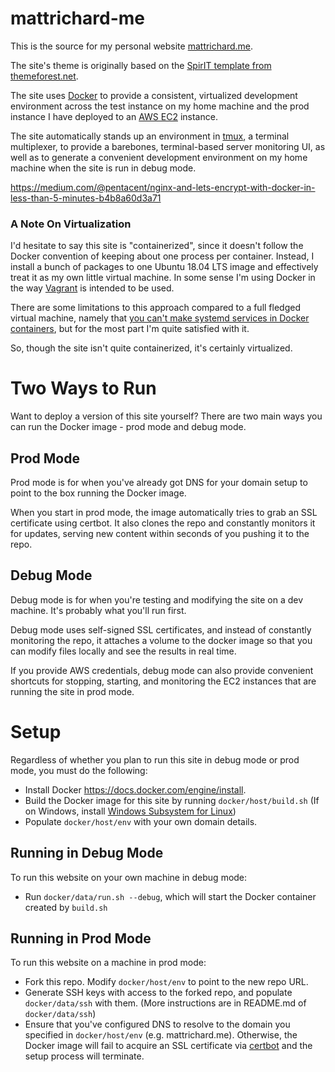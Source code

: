 # mattrichard-me

This is the source for my personal website [mattrichard.me](https://mattrichard.me).

The site's theme is originally based on the [SpirIT template from themeforest.net](https://themeforest.net/item/spirit-portfolioresume-html-template-for-developers-programmers-and-freelancers/17094383).

The site uses [Docker](https://www.docker.com/) to provide a consistent, virtualized development environment across the test instance on my home machine and the prod instance I have deployed to an [AWS EC2](https://aws.amazon.com/ec2) instance.

The site automatically stands up an environment in [tmux](https://github.com/tmux/tmux/wiki), a terminal multiplexer, to provide a barebones, terminal-based server monitoring UI, as well as to generate a convenient development environment on my home machine when the site is run in debug mode.

https://medium.com/@pentacent/nginx-and-lets-encrypt-with-docker-in-less-than-5-minutes-b4b8a60d3a71

### A Note On Virtualization ###

I'd hesitate to say this site is "containerized", since it doesn't follow the Docker convention of keeping about one process per container. Instead, I install a bunch of packages to one Ubuntu 18.04 LTS image and effectively treat it as my own little virtual machine. In some sense I'm using Docker in the way [Vagrant](https://www.vagrantup.com/) is intended to be used.

There are some limitations to this approach compared to a full fledged virtual machine, namely that [you can't make systemd services in Docker containers](https://stackoverflow.com/questions/60928901/systemctl-command-doesnt-work-inside-docker-container), but for the most part I'm quite satisfied with it.

So, though the site isn't quite containerized, it's certainly virtualized.

# Two Ways to Run #

Want to deploy a version of this site yourself? There are two main ways you can run the Docker image - prod mode and debug mode.

## Prod Mode ##

Prod mode is for when you've already got DNS for your domain setup to point to the box running the Docker image.

When you start in prod mode, the image automatically tries to grab an SSL certificate using certbot. It also clones the repo and constantly monitors it for updates, serving new content within seconds of you pushing it to the repo.

## Debug Mode ##

Debug mode is for when you're testing and modifying the site on a dev machine. It's probably what you'll run first.

Debug mode uses self-signed SSL certificates, and instead of constantly monitoring the repo, it attaches a volume to the docker image so that you can modify files locally and see the results in real time.

If you provide AWS credentials, debug mode can also provide convenient shortcuts for stopping, starting, and monitoring the EC2 instances that are running the site in prod mode.

# Setup #

Regardless of whether you plan to run this site in debug mode or prod mode, you must do the following:

* Install Docker https://docs.docker.com/engine/install.
* Build the Docker image for this site by running `docker/host/build.sh` (If on Windows, install [Windows Subsystem for Linux](https://docs.microsoft.com/en-us/windows/wsl/install-win10))
* Populate `docker/host/env` with your own domain details.

## Running in Debug Mode ##

To run this website on your own machine in debug mode:

* Run `docker/data/run.sh --debug`, which will start the Docker container created by `build.sh`

## Running in Prod Mode ##

To run this website on a machine in prod mode:

* Fork this repo. Modify `docker/host/env` to point to the new repo URL.
* Generate SSH keys with access to the forked repo, and populate `docker/data/ssh` with them. (More instructions are in README.md of `docker/data/ssh`)
* Ensure that you've configured DNS to resolve to the domain you specified in `docker/host/env` (e.g. mattrichard.me). Otherwise, the Docker image will fail to acquire an SSL certificate via [certbot](https://certbot.eff.org/) and the setup process will terminate.
